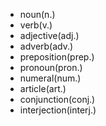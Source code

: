 - noun(n.)
- verb(v.)
- adjective(adj.)
- adverb(adv.)
- preposition(prep.)
- pronoun(pron.)
- numeral(num.)
- article(art.)
- conjunction(conj.)
- interjection(interj.)